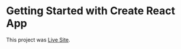 # Getting Started with Create React App

This project was [Live Site](https://react-asi-eight.netlify.app/).
